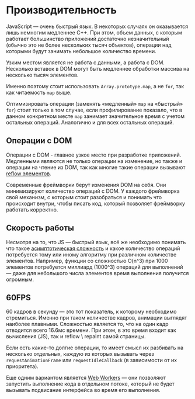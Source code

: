 # Производительность

JavaScript — очень быстрый язык.
В некоторых случаях он оказывается лишь немногим медленнее C++.
При этом, объем данных, с которым работает большинство приложений
достаточно незначительный (обычно это не более нескольких тысяч объектов),
операции над которыми будут занимать небольшое количество времени.

Узким местом является не работа с данными, а работа c DOM. 
Несколько вставок в DOM могут быть медленнее обработки массива
на несколько тысяч элементов.

Именно поэтому стоит использовать `Array.prototype.map`, а не `for`,
так как читаемость `map` выше.

Оптимизировать операции (заменять «медленный» `map` на «быстрый» `for`)
стоит только в том случае, если профилирование показало,
что в данном конкретном месте `map` занимает значительное время
с учетом остальных операций. Аналогично и для всех остальных операций.

## Операции с DOM

Операции с DOM - главное узкое место при разработке приложений.
Медленными являются не только операции на изменение, но также и
операции на чтение из DOM, так как многие такие операции вызывают
[reflow элементов][reflow].

Современные фреймворки берут изменения DOM на себя. Они минимизируют
количество операций с DOM. У каждого фреймворка свой механизм,
с которым стоит разобраться и понимать что происходит внутри,
чтобы писать код, который позволяет фреймворку работать корректно.

## Скорость работы

Несмотря на то, что JS — быстрый язык, всё же необходимо понимать что такое
[асимптотическая сложность][o-notation] и какое количество операций потребуется
тому или иному алгоритму при различном количестве элементов.
Например, функции со сложностью O(n^3) при 1000 элементов потребуется
миллиард (1000^3) операций для выполнений — даже для небольшого числа
элементов время выполнения получится огромным.

## 60FPS

60 кадров в секунду — это тот показатель, к которому необходимо стремиться.
Именно при таком количестве кадров, анимации выглядят наиболее плавными.
Сложностью является то, что на один кадр отводится всего 16.6мс времени.
При этом, в это время входит как вычисления (JS), так и reflow \ repaint
самой страницы.

Если есть какие-то долгие операции, то имеет смысл их разбивать
на несколько отдельных, каждую из которых вызывать через
`requestAnimationFrame` или `requestIdleCallback`
(в зависимости от их приоритета).

Еще одним вариантом является [Web Workers][web workers] — они позволяют
запустить выполнение кода в отдельном потоке, который не будет вызывать
подвисание интерфейса во время его выполнения.

[reflow]: https://gist.github.com/paulirish/5d52fb081b3570c81e3a
[o-notation]: https://ru.wikipedia.org/wiki/%C2%ABO%C2%BB_%D0%B1%D0%BE%D0%BB%D1%8C%D1%88%D0%BE%D0%B5_%D0%B8_%C2%ABo%C2%BB_%D0%BC%D0%B0%D0%BB%D0%BE%D0%B5
[web workers]: https://developer.mozilla.org/ru/docs/DOM/Using_web_workers
